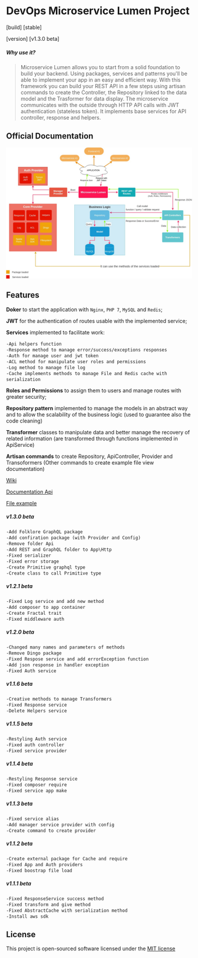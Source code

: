 # DevOps Microservice Lumen Project
[build] [stable]

[version] [v1.3.0  beta]

##### Why use it?
>Microservice Lumen allows you to start from a solid foundation to build your backend. Using packages, services and patterns you'll be able to implement your app in an easy and efficient way. With this framework you can build your REST API in a few steps using artisan commands to create the Controller, the Repository linked to the data model and the Trasformer for data display. The microservice communicates with the outside through HTTP API calls with JWT authentication (stateless token). It implements base services for API controller, response and helpers.

## Official Documentation

![](.github/Microservice-lumen-image.jpg)

## Features 

**Doker** to start the application with `Nginx`, `PHP 7`, `MySQL` and `Redis`;

**JWT** for the authentication of routes usable with the implemented service;

**Services** implemented to facilitate work:

    -Api helpers function
    -Response method to manage error/success/exceptions responses
    -Auth for manage user and jwt token
    -ACL method for manipulate user roles and permissions
    -Log method to manage file log
    -Cache implements methods to manage File and Redis cache with serialization
    
**Roles and Permissions** to assign them to users and manage routes with greater security;

**Repository pattern** implemented to manage the models in an abstract way and to allow the scalability of the business logic (used to guarantee also the code cleaning)

**Transformer** classes to manipulate data and better manage the recovery of related information (are transformed through functions implemented in ApiService)
  
**Artisan commands** to create Repository, ApiController, Provider and Transoformers (Other commands to create example file view documentation)

[Wiki](https://github.com/FabrizioCafolla/microservice-lumen/wiki)

[Documentation Api](https://fabriziocafolla.com/microservice-lumen/docs/)

[File example](https://gist.github.com/FabrizioCafolla/b132d6eafbb5c851b7610f8cf927bdf4)

  ##### v1.3.0 beta
    -Add Folklore GraphQL package 
    -Add confiration package (with Provider and Config)
    -Remove folder Api
    -Add REST and GraphQL folder to App\Http
    -Fixed serializer
    -Fixed error storage
    -Create Primitive graphql type
    -Create class to call Primitive type 
    
  ##### v1.2.1 beta
    -Fixed Log service and add new method
    -Add composer to app container
    -Create Fractal trait
    -Fixed middleware auth
    
  ##### v1.2.0 beta
    -Changed many names and parameters of methods
    -Remove Dingo package
    -Fixed Respose service and add errorException function
    -Add json response in handler exception
    -Fixed Auth service
    
  ##### v1.1.6 beta
    -Creative methods to manage Transformers
    -Fixed Response service
    -Delete Helpers service
    
  ##### v1.1.5 beta
    -Restyling Auth service
    -Fixed auth controller
    -Fixed service provider
    
  ##### v1.1.4 beta
    -Restyling Response service
    -Fixed composer require
    -Fixed service app make
    
  ##### v1.1.3 beta
    -Fixed service alias
    -Add manager service provider with config
    -Create command to create provider
    
  ##### v1.1.2 beta
    -Create external package for Cache and require
    -Fixed App and Auth providers
    -Fixed boostrap file load
    
  ##### v1.1.1 beta
    -Fixed ResponseService success method
    -Fixed transform and give method
    -Fixed AbstractCache with serialization method
    -Install aws sdk

## License

This project is open-sourced software licensed under the [MIT license](http://opensource.org/licenses/MIT)

